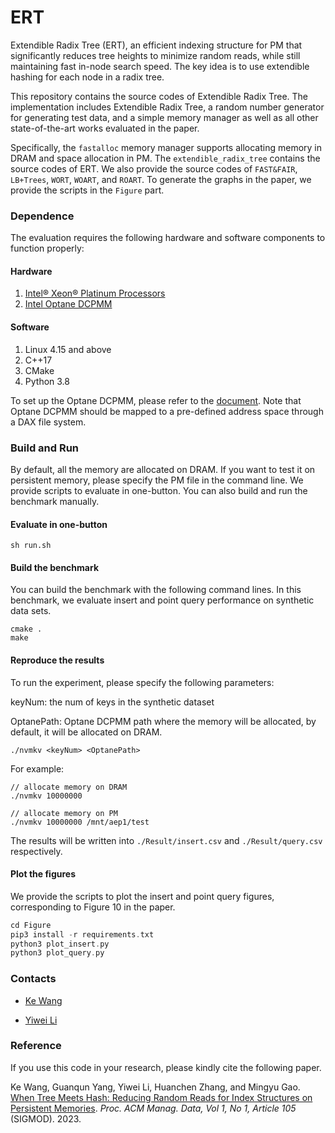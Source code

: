 # ERT

Extendible Radix Tree (ERT), an efficient indexing structure for PM that significantly reduces tree heights to minimize random reads, while still maintaining fast in-node search speed. The key idea is to use extendible hashing for each node in a radix tree. 

This repository contains the source codes of Extendible Radix Tree. The implementation includes Extendible Radix Tree, a random number generator for generating test data, and a simple memory manager as well as all other state-of-the-art works evaluated in the paper. 

Specifically, the `fastalloc` memory manager supports allocating memory in DRAM and space allocation in PM. 
The `extendible_radix_tree` contains the source codes of ERT. We also provide the source codes of `FAST&FAIR`, `LB+Trees`, `WORT`, `WOART`, and `ROART`.
To generate the graphs in the paper, we provide the scripts in the `Figure` part.


### Dependence

The evaluation requires the following hardware and software components to function properly:

#### Hardware
1. [Intel® Xeon® Platinum Processors](https://www.intel.com/content/www/us/en/products/details/processors/xeon/scalable/platinum.html)
2. [Intel Optane DCPMM](https://www.intel.com/content/www/us/en/products/docs/memory-storage/optane-persistent-memory/overview.html)                                                                                                             

#### Software
1. Linux 4.15 and above
2. C++17
3. CMake
4. Python 3.8

To set up the Optane DCPMM, please refer to the [document](https://www.intel.com/content/www/us/en/developer/articles/guide/qsg-intro-to-provisioning-pmem.html).
Note that Optane DCPMM should be mapped to a pre-defined address space through a DAX file system.

### Build and Run

By default, all the memory are allocated on DRAM. If you want to test it on persistent memory, please specify the PM file in the command line.
We provide scripts to evaluate in one-button. You can also build and run the benchmark manually.

#### Evaluate in one-button
```$xslt
sh run.sh
```

#### Build the benchmark
You can build the benchmark with the following command lines. In this benchmark, we evaluate insert and point query performance on synthetic data sets.
```
cmake .
make
```

#### Reproduce the results
To run the experiment, please specify the following parameters:

keyNum: the num of keys in the synthetic dataset

OptanePath: Optane DCPMM path where the memory will be allocated, by default, it will be allocated on DRAM.

```
./nvmkv <keyNum> <OptanePath>
```
For example:

```
// allocate memory on DRAM
./nvmkv 10000000

// allocate memory on PM
./nvmkv 10000000 /mnt/aep1/test
```

The results will be written into `./Result/insert.csv` and `./Result/query.csv` respectively.

#### Plot the figures

We provide the scripts to plot the insert and point query figures, corresponding to Figure 10 in the paper.
```asm
cd Figure
pip3 install -r requirements.txt
python3 plot_insert.py
python3 plot_query.py
```

### Contacts
- [Ke Wang](https://skyelves.github.io/)

- [Yiwei Li](https://leepoly.com/about/)

### Reference

If you use this code in your research, please kindly cite the following paper.

Ke Wang, Guanqun Yang, Yiwei Li, Huanchen Zhang, and Mingyu Gao. [When Tree Meets Hash: Reducing Random Reads for Index Structures on Persistent Memories](https://dl.acm.org/doi/abs/10.1145/3588959). *Proc. ACM Manag. Data, Vol 1, No 1, Article 105* (SIGMOD). 2023.
